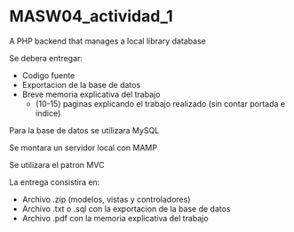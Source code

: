 # MASW04_actividad_1
A PHP backend that manages a local library database

Se debera entregar:
- Codigo fuente
- Exportacion de la base de datos
- Breve memoria explicativa del trabajo
  - (10-15) paginas explicando el trabajo realizado (sin contar portada e indice)
  
Para la base de datos se utilizara MySQL

Se montara un servidor local con MAMP

Se utilizara el patron MVC

La entrega consistira en:
- Archivo .zip (modelos, vistas y controladores)
- Archivo .txt o .sql con la exportacion de la base de datos
- Archivo .pdf con la memoria explicativa del trabajo
